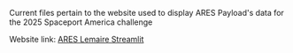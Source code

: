 Current files pertain to the website used to display ARES Payload's data for the 2025 Spaceport America challenge

Website link: [ARES Lemaire Streamlit]([url](https://lemaire-payload.streamlit.app/#line-of-best-fit))
